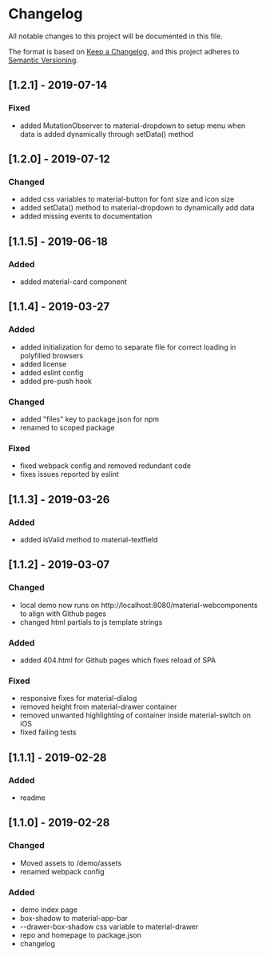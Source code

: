 
# Changelog
All notable changes to this project will be documented in this file.

The format is based on [Keep a Changelog](https://keepachangelog.com/en/1.0.0/),
and this project adheres to [Semantic Versioning](https://semver.org/spec/v2.0.0.html).

## [1.2.1] - 2019-07-14
### Fixed
- added MutationObserver to material-dropdown to setup menu when data is added dynamically through setData() method

## [1.2.0] - 2019-07-12
### Changed
- added css variables to material-button for font size and icon size
- added setData() method to material-dropdown to dynamically add data
- added missing events to documentation

## [1.1.5] - 2019-06-18
### Added
- added material-card component

## [1.1.4] - 2019-03-27
### Added
- added initialization for demo to separate file for correct loading in polyfilled browsers
- added license
- added eslint config
- added pre-push hook

### Changed
- added "files" key to package.json for npm
- renamed to scoped package

### Fixed
- fixed webpack config and removed redundant code
- fixes issues reported by eslint

## [1.1.3] - 2019-03-26
### Added
- added isValid method to material-textfield

## [1.1.2] - 2019-03-07
### Changed
- local demo now runs on http://localhost:8080/material-webcomponents to
align with Github pages
- changed html partials to js template strings

### Added
- added 404.html for Github pages which fixes reload of SPA

### Fixed
- responsive fixes for material-dialog
- removed height from material-drawer container
- removed unwanted highlighting of container inside material-switch on iOS
- fixed failing tests

## [1.1.1] - 2019-02-28
### Added
- readme

## [1.1.0] - 2019-02-28
### Changed
- Moved assets to /demo/assets
- renamed webpack config

### Added
- demo index page
- box-shadow to material-app-bar
- --drawer-box-shadow css variable to material-drawer
- repo and homepage to package.json
- changelog
